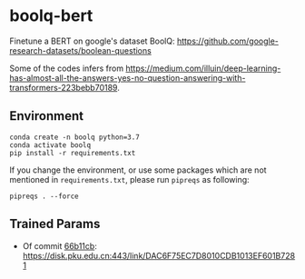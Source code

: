 # boolq-bert
Finetune a BERT on google's dataset BoolQ: https://github.com/google-research-datasets/boolean-questions

Some of the codes infers from https://medium.com/illuin/deep-learning-has-almost-all-the-answers-yes-no-question-answering-with-transformers-223bebb70189.

## Environment

```
conda create -n boolq python=3.7
conda activate boolq
pip install -r requirements.txt
```

If you change the environment, or use some packages which are not mentioned in `requirements.txt`, please run `pipreqs` as following:

```
pipreqs . --force
```

## Trained Params
- Of commit [66b11cb](https://github.com/dingmingshuo/boolq-bert/commit/66b11cb6339e82f282c97f1e94365d25060d143e): https://disk.pku.edu.cn:443/link/DAC6F75EC7D8010CDB1013EF601B7281